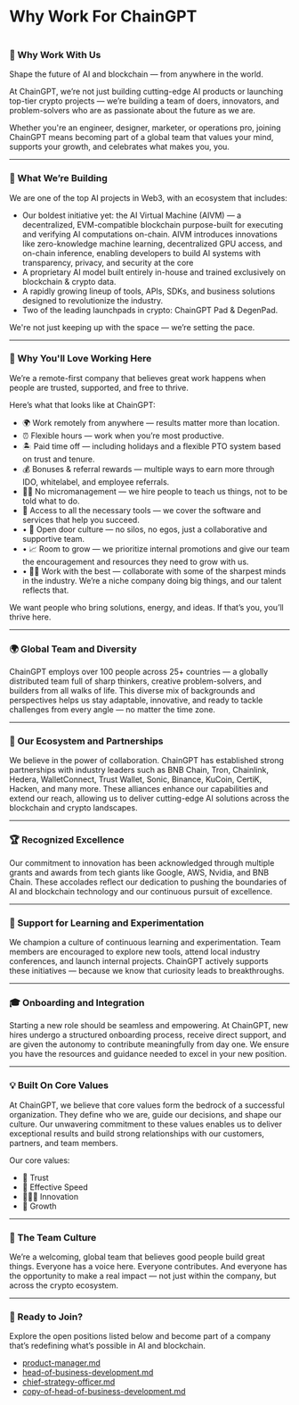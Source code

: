 # Why Work For ChainGPT

<figure><img src="https://lh7-rt.googleusercontent.com/docsz/AD_4nXcoC-4NLZfa-TSLWeqra-HijWv9z2a9yG03KBGi1PqkVLHm6Lxk4lPlOiIuBom-JGKgwKqO400FIP5SBMa9F4Z4ft303FAhlT7cn25Cjm7cLthWSoCWwYH-v1AOsamwBQqhOPaYkA?key=fkWvn3Nce8ypPhRPINvbQlgI" alt=""><figcaption></figcaption></figure>

### 💼 Why Work With Us

Shape the future of AI and blockchain — from anywhere in the world.

At ChainGPT, we’re not just building cutting-edge AI products or launching top-tier crypto projects — we’re building a team of doers, innovators, and problem-solvers who are as passionate about the future as we are.

Whether you're an engineer, designer, marketer, or operations pro, joining ChainGPT means becoming part of a global team that values your mind, supports your growth, and celebrates what makes you, you.

***

### 🚀 What We’re Building

We are one of the top AI projects in Web3, with an ecosystem that includes:

* Our boldest initiative yet: the AI Virtual Machine (AIVM) — a decentralized, EVM-compatible blockchain purpose-built for executing and verifying AI computations on-chain. AIVM introduces innovations like zero-knowledge machine learning, decentralized GPU access, and on-chain inference, enabling developers to build AI systems with transparency, privacy, and security at the core
* A proprietary AI model built entirely in-house and trained exclusively on blockchain & crypto data.
* A rapidly growing lineup of tools, APIs, SDKs, and business solutions designed to revolutionize the industry.
* Two of the leading launchpads in crypto: ChainGPT Pad & DegenPad.

We're not just keeping up with the space — we’re setting the pace.

***

### 🧭 Why You'll Love Working Here

We’re a remote-first company that believes great work happens when people are trusted, supported, and free to thrive.

Here’s what that looks like at ChainGPT:

* 🌍 Work remotely from anywhere — results matter more than location.
* ⏰ Flexible hours — work when you’re most productive.
* 🏝 Paid time off — including holidays and a flexible PTO system based on trust and tenure.
* 💰 Bonuses & referral rewards — multiple ways to earn more through IDO, whitelabel, and employee referrals.
* 🧑‍💻 No micromanagement — we hire people to teach us things, not to be told what to do.
* 🧠 Access to all the necessary tools — we cover the software and services that help you succeed.
* • 👐 Open door culture — no silos, no egos, just a collaborative and supportive team.
* • 📈 Room to grow — we prioritize internal promotions and give our team the encouragement and resources they need to grow with us.
* • 🧑‍🚀 Work with the best — collaborate with some of the sharpest minds in the industry. We’re a niche company doing big things, and our talent reflects that.

We want people who bring solutions, energy, and ideas. If that’s you, you’ll thrive here.

***

### 🌍 Global Team and Diversity

ChainGPT employs over 100 people across 25+ countries — a globally distributed team full of sharp thinkers, creative problem-solvers, and builders from all walks of life. This diverse mix of backgrounds and perspectives helps us stay adaptable, innovative, and ready to tackle challenges from every angle — no matter the time zone.

***

### 🤝 Our Ecosystem and Partnerships

We believe in the power of collaboration. ChainGPT has established strong partnerships with industry leaders such as BNB Chain, Tron, Chainlink, Hedera, WalletConnect, Trust Wallet, Sonic, Binance, KuCoin, CertiK, Hacken, and many more. These alliances enhance our capabilities and extend our reach, allowing us to deliver cutting-edge AI solutions across the blockchain and crypto landscapes.

***

### 🏆 Recognized Excellence

Our commitment to innovation has been acknowledged through multiple grants and awards from tech giants like Google, AWS, Nvidia, and BNB Chain. These accolades reflect our dedication to pushing the boundaries of AI and blockchain technology and our continuous pursuit of excellence.

***

### 🧠 Support for Learning and Experimentation

We champion a culture of continuous learning and experimentation. Team members are encouraged to explore new tools, attend local industry conferences, and launch internal projects. ChainGPT actively supports these initiatives — because we know that curiosity leads to breakthroughs.

***

### 🎓 Onboarding and Integration

Starting a new role should be seamless and empowering. At ChainGPT, new hires undergo a structured onboarding process, receive direct support, and are given the autonomy to contribute meaningfully from day one. We ensure you have the resources and guidance needed to excel in your new position.

***

### 💡 Built On Core Values

At ChainGPT, we believe that core values form the bedrock of a successful organization. They define who we are, guide our decisions, and shape our culture. Our unwavering commitment to these values enables us to deliver exceptional results and build strong relationships with our customers, partners, and team members.

Our core values:

* 🤝 Trust
* 👟 Effective Speed
* 🧑🏾‍🔬 Innovation
* 🧠 Growth

***

### 🎯 The Team Culture

We’re a welcoming, global team that believes good people build great things. Everyone has a voice here. Everyone contributes. And everyone has the opportunity to make a real impact — not just within the company, but across the crypto ecosystem.

***

### 📢 Ready to Join?

Explore the open positions listed below and become part of a company that’s redefining what’s possible in AI and blockchain.

* [product-manager.md](product-manager.md "mention")
* [head-of-business-development.md](head-of-business-development.md "mention")
* [chief-strategy-officer.md](chief-strategy-officer.md "mention")
* [copy-of-head-of-business-development.md](copy-of-head-of-business-development.md "mention")
